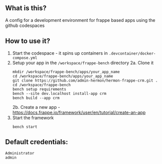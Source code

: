 ##  What is this?

A config for a development environment for frappe based apps using the github codespaces 

## How to use it?

1. Start the codespace - it spins up containers in `.devcontainer/docker-compose.yml`
2. Setup your app in the `/workspace/frappe-bench` directory
   2a. Clone it
   ```
   mkdir /workspace/frappe-bench/apps/your_app_name
   cd /workspace/frappe-bench/apps/your_app_name
   git clone https://github.com/admin-hermon/hermon-frappe-crm.git .
   cd /workspace/frappe-bench
   bench setup requirements
   bench --site dev.localhost install-app crm
   bench build --app crm
   ```
   2b. Create a new app - https://docs.frappe.io/framework/user/en/tutorial/create-an-app
3. Start the framework 
   ```
   bench start
   ```

## Default credentials:
```
Administrator
admin
```
